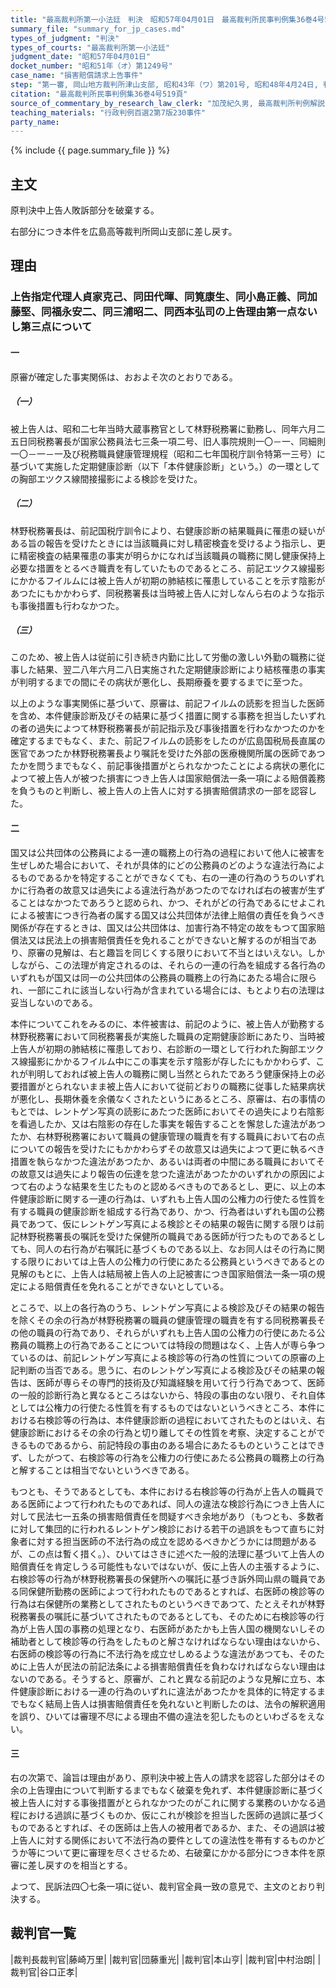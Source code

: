 ```yaml
---
title: "最高裁判所第一小法廷　判決　昭和57年04月01日　最高裁判所民事判例集36巻4号519頁"
summary_file: "summary_for_jp_cases.md"
types_of_judgment: "判決"
types_of_courts: "最高裁判所第一小法廷"
judgment_date: "昭和57年04月01日"
docket_number: "昭和51年（オ）第1249号"
case_name: "損害賠償請求上告事件"
step: "第一審, 岡山地方裁判所津山支部, 昭和43年（ワ）第201号, 昭和48年4月24日, 判決|控訴審, 広島高等裁判所岡山支部, 昭和48年（ネ）第63号, 昭和51年9月13日, 判決|差戻控訴審, 広島高等裁判所岡山支部, 昭和57年（ネ）第71号, 昭和59年10月30日, 判決"
citation: "最高裁判所民事判例集36巻4号519頁"
source_of_commentary_by_research_law_clerk: "加茂紀久男, 最高裁判所判例解説民事篇昭和57年度317頁"
teaching_materials: "行政判例百選2第7版230事件"
party_name:
---
```




{% include {{ page.summary_file }}  %}




## 主文



原判決中上告人敗訴部分を破棄する。

右部分につき本件を広島高等裁判所岡山支部に差し戻す。





## 理由



### 上告指定代理人貞家克己、同田代暉、同筧康生、同小島正義、同加藤堅、同福永安二、同三浦昭二、同西本弘司の上告理由第一点ないし第三点について

#### 一

原審が確定した事実関係は、おおよそ次のとおりである。

##### （一）

被上告人は、昭和二七年当時大蔵事務官として林野税務署に勤務し、同年六月二五日同税務署長が国家公務員法七三条一項二号、旧人事院規則一〇－一、同細則一〇－一－一及び税務職員健康管理規程（昭和二七年国税庁訓令特第一三号）に基づいて実施した定期健康診断（以下「本件健康診断」という。）の一環としての胸部エツクス線間接撮影による検診を受けた。

##### （二）

林野税務署長は、前記国税庁訓令により、右健康診断の結果職員に罹患の疑いがある旨の報告を受けたときには当該職員に対し精密検査を受けるよう指示し、更に精密検査の結果罹患の事実が明らかになれば当該職員の職務に関し健康保持上必要な措置をとるべき職責を有していたものであるところ、前記エツクス線撮影にかかるフイルムには被上告人が初期の肺結核に罹患していることを示す陰影があつたにもかかわらず、同税務署長は当時被上告人に対しなんら右のような指示も事後措置も行わなかつた。

##### （三）

このため、被上告人は従前に引き続き内勤に比して労働の激しい外勤の職務に従事した結果、翌二八年六月二八日実施された定期健康診断により結核罹患の事実が判明するまでの間にその病状が悪化し、長期療養を要するまでに至つた。

以上のような事実関係に基づいて、原審は、前記フイルムの読影を担当した医師を含め、本件健康診断及びその結果に基づく措置に関する事務を担当したいずれの者の過失によつて林野税務署長が前記指示及び事後措置を行わなかつたのかを確定するまでもなく、また、前記フイルムの読影をしたのが広島国税局長直属の医官であつたか林野税務署長より嘱託を受けた外部の医療機関所属の医師であつたかを問うまでもなく、前記事後措置がとられなかつたことによる病状の悪化によつて被上告人が被つた損害につき上告人は国家賠償法一条一項による賠償義務を負うものと判断し、被上告人の上告人に対する損害賠償請求の一部を認容した。

#### 二

国又は公共団体の公務員による一連の職務上の行為の過程において他人に被害を生ぜしめた場合において、それが具体的にどの公務員のどのような違法行為によるものであるかを特定することができなくても、右の一連の行為のうちのいずれかに行為者の故意又は過失による違法行為があつたのでなければ右の被害が生ずることはなかつたであろうと認められ、かつ、それがどの行為であるにせよこれによる被害につき行為者の属する国又は公共団体が法律上賠償の責任を負うべき関係が存在するときは、国又は公共団体は、加害行為不特定の故をもつて国家賠償法又は民法上の損害賠償責任を免れることができないと解するのが相当であり、原審の見解は、右と趣旨を同じくする限りにおいて不当とはいえない。しかしながら、この法理が肯定されるのは、それらの一連の行為を組成する各行為のいずれもが国又は同一の公共団体の公務員の職務上の行為にあたる場合に限られ、一部にこれに該当しない行為が含まれている場合には、もとより右の法理は妥当しないのである。

本件についてこれをみるのに、本件被害は、前記のように、被上告人が勤務する林野税務署において同税務署長が実施した職員の定期健康診断にあたり、当時被上告人が初期の肺結核に罹患しており、右診断の一環として行われた胸部エツクス線撮影にかかるフイルム中にこの事実を示す陰影が存したにもかかわらず、これが判明しておれば被上告人の職務に関し当然とられたであろう健康保持上の必要措置がとられないまま被上告人において従前どおりの職務に従事した結果病状が悪化し、長期休養を余儀なくされたというにあるところ、原審は、右の事情のもとでは、レントゲン写真の読影にあたつた医師においてその過失により右陰影を看過したか、又は右陰影の存在した事実を報告することを懈怠した違法があつたか、右林野税務署において職員の健康管理の職責を有する職員において右の点についての報告を受けたにもかかわらずその故意又は過失によつて更に執るべき措置を執らなかつた違法があつたか、あるいは両者の中間にある職員においてその故意又は過失により報告の伝達を怠つた違法があつたかのいずれかの原因によつて右のような結果を生じたものと認めるべきものであるとし、更に、以上の本件健康診断に関する一連の行為は、いずれも上告人国の公権力の行使たる性質を有する職員の健康診断を組成する行為であり、かつ、行為者はいずれも国の公務員であつて、仮にレントゲン写真による検診とその結果の報告に関する限りは前記林野税務署長の嘱託を受けた保健所の職員である医師が行つたものであるとしても、同人の右行為が右嘱託に基づくものである以上、なお同人はその行為に関する限りにおいては上告人の公権力の行使にあたる公務員というべきであるとの見解のもとに、上告人は結局被上告人の上記被害につき国家賠償法一条一項の規定による賠償責任を免れることができないとしている。

ところで、以上の各行為のうち、レントゲン写真による検診及びその結果の報告を除くその余の行為が林野税務署の職員の健康管理の職責を有する同税務署長その他の職員の行為であり、それらがいずれも上告人国の公権力の行使にあたる公務員の職務上の行為であることについては特段の問題はなく、上告人が専ら争つているのは、前記レントゲン写真による検診等の行為の性質についての原審の上記判断の当否である。思うに、右のレントゲン写真による検診及びその結果の報告は、医師が専らその専門的技術及び知識経験を用いて行う行為であつて、医師の一般的診断行為と異なるところはないから、特段の事由のない限り、それ自体としては公権力の行使たる性質を有するものではないというべきところ、本件における右検診等の行為は、本件健康診断の過程においてされたものとはいえ、右健康診断におけるその余の行為と切り離してその性質を考察、決定することができるものであるから、前記特段の事由のある場合にあたるものということはできず、したがつて、右検診等の行為を公権力の行使にあたる公務員の職務上の行為と解することは相当でないというべきである。

もつとも、そうであるとしても、本件における右検診等の行為が上告人の職員である医師によつて行われたものであれば、同人の違法な検診行為につき上告人に対して民法七一五条の損害賠償責任を問疑すべき余地があり（もつとも、多数者に対して集団的に行われるレントゲン検診における若干の過誤をもつて直ちに対象者に対する担当医師の不法行為の成立を認めるべきかどうかには問題があるが、この点は暫く措く。）、ひいてはさきに述べた一般的法理に基づいて上告人の賠償責任を肯定しうる可能性もないではないが、仮に上告人の主張するように、右検診等の行為が林野税務署長の保健所への嘱託に基づき訴外岡山県の職員である同保健所勤務の医師によつて行われたものであるとすれば、右医師の検診等の行為は右保健所の業務としてされたものというべきであつて、たとえそれが林野税務署長の嘱託に基づいてされたものであるとしても、そのために右検診等の行為が上告人国の事務の処理となり、右医師があたかも上告人国の機関ないしその補助者として検診等の行為をしたものと解さなければならない理由はないから、右医師の検診等の行為に不法行為を成立せしめるような違法があつても、そのために上告人が民法の前記法条による損害賠償責任を負わなければならない理由はないのである。そうすると、原審が、これと異なる前記のような見解に立ち、本件健康診断における一連の行為のいずれに違法があつたかを具体的に特定するまでもなく結局上告人は損害賠償責任を免れないと判断したのは、法令の解釈適用を誤り、ひいては審理不尽による理由不備の違法を犯したものといわざるをえない。

#### 三

右の次第で、論旨は理由があり、原判決中被上告人の請求を認容した部分はその余の上告理由について判断するまでもなく破棄を免れず、本件健康診断に基づく被上告人に対する事後措置がとられなかつたのがこれに関する業務のいかなる過程における過誤に基づくものか、仮にこれが検診を担当した医師の過誤に基づくものであるとすれば、その医師は上告人の被用者であるか、また、その過誤は被上告人に対する関係において不法行為の要件としての違法性を帯有するものかどうか等について更に審理を尽くさせるため、右破棄にかかる部分につき本件を原審に差し戻すのを相当とする。

よつて、民訴法四〇七条一項に従い、裁判官全員一致の意見で、主文のとおり判決する。

## 裁判官一覧

|裁判長裁判官|藤崎万里|
|裁判官|団藤重光|
|裁判官|本山亨|
|裁判官|中村治朗|
|裁判官|谷口正孝|







